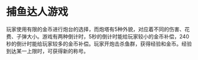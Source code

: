 # 捕鱼达人游戏
玩家使用有限的金币进行炮台的选择，而炮塔有5种外貌，对应着不同的伤害、花费、子弹大小。游戏有两种倒计时，5秒的倒计时能给玩家较小的金币补偿，240秒的倒计时能给玩家较多的金币补偿。玩家开炮击杀鱼群，获得经验和金币。经验到达某一上限时，可获得新的称号。
